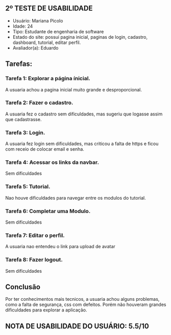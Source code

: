 ## 2º TESTE DE USABILIDADE

- Usuário: Mariana Picolo
- Idade: 24
- Tipo: Estudante de engenharia de software
- Estado do site: possui pagina inicial, paginas de login, cadastro, dashboard, tutorial, editar perfil.
- Avaliador(a): Eduardo

## Tarefas:

### Tarefa 1: Explorar a página ínicial.

A usuaria achou a pagina inicial muito grande e desproporcional. 

### Tarefa 2: Fazer o cadastro.

A usuaria fez o cadastro sem dificuldades, mas sugeriu que logasse assim que cadastrasse.

### Tarefa 3: Login.

A usuaria fez login sem dificuldades, mas criticou a falta de https e ficou com receio de colocar email e senha.

### Tarefa 4: Acessar os links da navbar.

Sem dificuldades

### Tarefa 5: Tutorial.

Nao houve dificuldades para navegar entre os modulos do tutorial.

### Tarefa 6: Completar uma Modulo.

Sem dificuldades

### Tarefa 7: Editar o perfil.

A usuaria nao entendeu o link para upload de avatar

### Tarefa 8: Fazer logout.

Sem dificuldades

## Conclusão

Por ter conhecimentos mais tecnicos, a usuaria achou alguns problemas, como a falta de segurança, css com defeitos. Porém não houveram grandes dificuldades para explorar a aplicação.

## NOTA DE USABILIDADE DO USUÁRIO: 5.5/10
